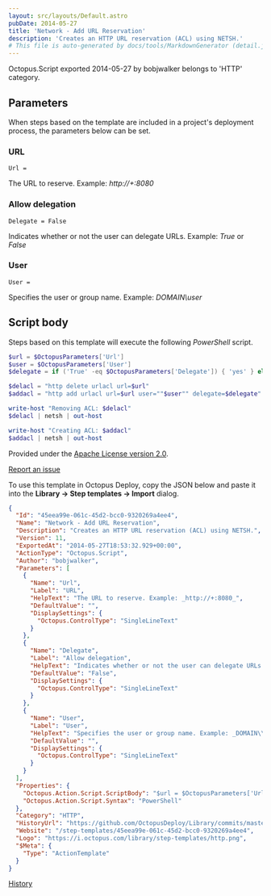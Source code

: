 ```yaml
---
layout: src/layouts/Default.astro
pubDate: 2014-05-27
title: 'Network - Add URL Reservation'
description: 'Creates an HTTP URL reservation (ACL) using NETSH.'
# This file is auto-generated by docs/tools/MarkdownGenerator (detail.js)
---
```


Octopus.Script exported 2014-05-27 by bobjwalker belongs to 'HTTP' category.

## Parameters

When steps based on the template are included in a project's deployment process, the parameters below can be set.


<div class="param">

### URL

`Url = `

The URL to reserve. Example: _http://+:8080_

</div>
        
<div class="param">

### Allow delegation

`Delegate = False`

Indicates whether or not the user can delegate URLs. Example: _True_ or _False_

</div>
        
<div class="param">

### User

`User = `

Specifies the user or group name. Example: _DOMAIN\user_

</div>
        

## Script body

Steps based on this template will execute the following *PowerShell* script.

```PowerShell
$url = $OctopusParameters['Url']
$user = $OctopusParameters['User']
$delegate = if ('True' -eq $OctopusParameters['Delegate']) { 'yes' } else { 'no'}

$delacl = "http delete urlacl url=$url"
$addacl = "http add urlacl url=$url user=""$user"" delegate=$delegate"

write-host "Removing ACL: $delacl"
$delacl | netsh | out-host

write-host "Creating ACL: $addacl"
$addacl | netsh | out-host

```

Provided under the [Apache License version 2.0](https://github.com/OctopusDeploy/Library/blob/master/LICENSE.txt).

[Report an issue](https://github.com/OctopusDeploy/Library/issues/new?assignees=&labels=&projects=&template=bug-report.yml&title=Issue%20with%20Network%20-%20Add%20URL%20Reservation&step-template=Network%20-%20Add%20URL%20Reservation)

<div class="get-json">

To use this template in Octopus Deploy, copy the JSON below and paste it into the **Library → Step templates → Import** dialog.

```json
{
  "Id": "45eea99e-061c-45d2-bcc0-9320269a4ee4",
  "Name": "Network - Add URL Reservation",
  "Description": "Creates an HTTP URL reservation (ACL) using NETSH.",
  "Version": 11,
  "ExportedAt": "2014-05-27T18:53:32.929+00:00",
  "ActionType": "Octopus.Script",
  "Author": "bobjwalker",
  "Parameters": [
    {
      "Name": "Url",
      "Label": "URL",
      "HelpText": "The URL to reserve. Example: _http://+:8080_",
      "DefaultValue": "",
      "DisplaySettings": {
        "Octopus.ControlType": "SingleLineText"
      }
    },
    {
      "Name": "Delegate",
      "Label": "Allow delegation",
      "HelpText": "Indicates whether or not the user can delegate URLs. Example: _True_ or _False_",
      "DefaultValue": "False",
      "DisplaySettings": {
        "Octopus.ControlType": "SingleLineText"
      }
    },
    {
      "Name": "User",
      "Label": "User",
      "HelpText": "Specifies the user or group name. Example: _DOMAIN\\user_",
      "DefaultValue": "",
      "DisplaySettings": {
        "Octopus.ControlType": "SingleLineText"
      }
    }
  ],
  "Properties": {
    "Octopus.Action.Script.ScriptBody": "$url = $OctopusParameters['Url']\n$user = $OctopusParameters['User']\n$delegate = if ('True' -eq $OctopusParameters['Delegate']) { 'yes' } else { 'no'}\n\n$delacl = \"http delete urlacl url=$url\"\n$addacl = \"http add urlacl url=$url user=\"\"$user\"\" delegate=$delegate\"\n\nwrite-host \"Removing ACL: $delacl\"\n$delacl | netsh | out-host\n\nwrite-host \"Creating ACL: $addacl\"\n$addacl | netsh | out-host\n",
    "Octopus.Action.Script.Syntax": "PowerShell"
  },
  "Category": "HTTP",
  "HistoryUrl": "https://github.com/OctopusDeploy/Library/commits/master/step-templates//opt/buildagent/work/75443764cd38076d/step-templates/network-add-url-reservation.json",
  "Website": "/step-templates/45eea99e-061c-45d2-bcc0-9320269a4ee4",
  "Logo": "https://i.octopus.com/library/step-templates/http.png",
  "$Meta": {
    "Type": "ActionTemplate"
  }
}
```

[History](https://github.com/OctopusDeploy/Library/commits/master/step-templates/https://github.com/OctopusDeploy/Library/commits/master/step-templates//opt/buildagent/work/75443764cd38076d/step-templates/network-add-url-reservation.json)

</div>
